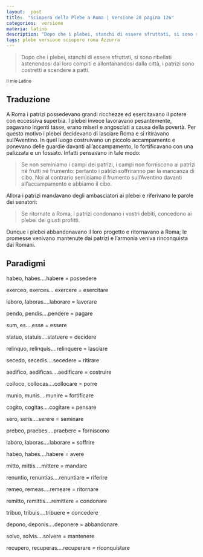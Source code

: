```yaml
---
layout:  post
title:  "Sciopero della Plebe a Roma | Versione 28 pagina 126"
categories:  versione
materia: latino
description: "Dopo che i plebei, stanchi di essere sfruttati, si sono ribellati astenendosi dai loro compiti e allontanandosi dalla città, i patrizi sono costretti a scendere a patti."
tags: plebe versione sciopero roma Azzurra
---
```


> Dopo che i plebei, stanchi di essere sfruttati, si sono ribellati astenendosi dai loro compiti e allontanandosi dalla città, i patrizi sono costretti a scendere a patti.

<sub> Il mio Latino </sub>

## Traduzione

A Roma i patrizi possedevano grandi ricchezze ed esercitavano il potere con eccessiva superbia.
I plebei invece lavoravano pesantemente, pagavano ingenti tasse, erano miseri e angosciati a causa della povertà.
Per questo motivo i plebei decidevano di lasciare Roma e si ritiravano sull’Aventino.
In quel luogo costruivano un piccolo accampamento e ponevano delle guardie davanti all’accampamento, lo fortificavano con una palizzata e un fossato.
Infatti pensavano in tale modo: 

> Se non seminiamo i campi dei patrizi, i campi non forniscono ai patrizi né frutti né frumento: pertanto i patrizi soffriranno per la mancanza di cibo. Noi al contrario seminiamo il frumento sull’Aventino davanti all’accampamento e abbiamo il cibo.


Allora i patrizi mandavano degli ambasciatori ai plebei e riferivano le parole dei senatori: 

> Se ritornate a Roma, i patrizi condonano i vostri debiti, concedono ai plebei dei giusti profitti.


Dunque i plebei abbandonavano il loro progetto e ritornavano a Roma; le promesse venivano mantenute dai patrizi e l’armonia veniva rinconquista dai Romani.

## Paradigmi

habeo, habes….habere = possedere


exerceo, exerces… exercere = esercitare


laboro, laboras….laborare = lavorare


pendo, pendis….pendere = pagare


sum, es….esse = essere


statuo, statuis….statuere = decidere


relinquo, relinquis….relinquere = lasciare


secedo, secedis….secedere = ritirare


aedifico, aedificas….aedificare = costruire


colloco, collocas….collocare = porre


munio, munis….munire = fortificare


cogito, cogitas….cogitare = pensare


sero, seris….serere = seminare


prebeo, praebes….praebere = forniscono


laboro, laboras….laborare = soffrire


habeo, habes….habere = avere


mitto, mittis….mittere = mandare


renuntio, renuntias….renuntiare = riferire


remeo, remeas….remeare = ritornare


remitto, remittis….remittere = condonare


tribuo, tribuis….tribuere = concedere


depono, deponis….deponere = abbandonare 


solvo, solvis….solvere = mantenere


recupero, recuperas….recuperare = riconquistare
